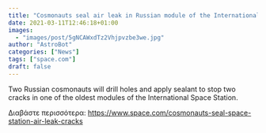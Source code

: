 ```yaml
---
title: "Cosmonauts seal air leak in Russian module of the International Space Station"
date: 2021-03-11T12:46:18+01:00
images:
  - "images/post/5gNCAWxdTz2Vhjpvzbe3we.jpg"
author: "AstroBot"
categories: ["News"]
tags: ["space.com"]
draft: false
---
```


Two Russian cosmonauts will drill holes and apply sealant to stop two cracks in one of the oldest modules of the International Space Station. 

Διαβάστε περισσότερα: https://www.space.com/cosmonauts-seal-space-station-air-leak-cracks
